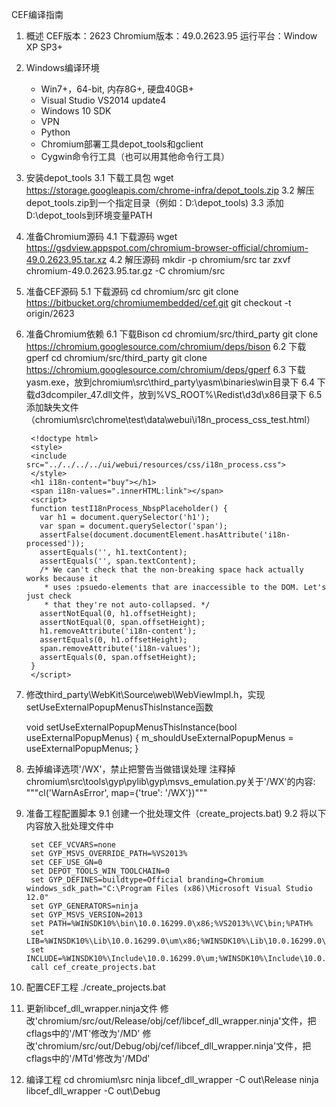 CEF编译指南

1. 概述
	     CEF版本：2623
   	Chromium版本：49.0.2623.95
	    运行平台：Window XP SP3+

2. Windows编译环境
	* Win7+，64-bit, 内存8G+, 硬盘40GB+
	* Visual Studio VS2014 update4
	* Windows 10 SDK
	* VPN
	* Python
	* Chromium部署工具depot_tools和gclient
	* Cygwin命令行工具（也可以用其他命令行工具）

3. 安装depot_tools
	3.1 下载工具包
		wget https://storage.googleapis.com/chrome-infra/depot_tools.zip
	3.2 解压depot_tools.zip到一个指定目录（例如：D:\depot_tools)
	3.3 添加D:\depot_tools到环境变量PATH

4. 准备Chromium源码
	4.1 下载源码
		wget https://gsdview.appspot.com/chromium-browser-official/chromium-49.0.2623.95.tar.xz
	4.2 解压源码
		mkdir -p chromium/src
		tar zxvf chromium-49.0.2623.95.tar.gz -C chromium/src

5. 准备CEF源码
	5.1 下载源码
		cd chromium/src
		git clone https://bitbucket.org/chromiumembedded/cef.git
		git checkout -t origin/2623

6. 准备Chromium依赖
	6.1 下载Bison
		cd chromium/src/third_party
		git clone https://chromium.googlesource.com/chromium/deps/bison
	6.2 下载gperf
		cd chromium/src/third_party
		git clone https://chromium.googlesource.com/chromium/deps/gperf
	6.3 下载yasm.exe，放到chromium\src\third_party\yasm\binaries\win目录下
	6.4 下载d3dcompiler_47.dll文件，放到%VS_ROOT%\Redist\d3d\x86目录下
	6.5 添加缺失文件（chromium\src\chrome\test\data\webui\i18n_process_css_test.html）

		<!doctype html>
		<style>
		<include src="../../../../ui/webui/resources/css/i18n_process.css">
		</style>
		<h1 i18n-content="buy"></h1>
		<span i18n-values=".innerHTML:link"></span>
		<script>
		function testI18nProcess_NbspPlaceholder() {
		  var h1 = document.querySelector('h1');
		  var span = document.querySelector('span');
		  assertFalse(document.documentElement.hasAttribute('i18n-processed'));
		  assertEquals('', h1.textContent);
		  assertEquals('', span.textContent);
		  /* We can't check that the non-breaking space hack actually works because it
		   * uses :psuedo-elements that are inaccessible to the DOM. Let's just check
		   * that they're not auto-collapsed. */
		  assertNotEqual(0, h1.offsetHeight);
		  assertNotEqual(0, span.offsetHeight);
		  h1.removeAttribute('i18n-content');
		  assertEquals(0, h1.offsetHeight);
		  span.removeAttribute('i18n-values');
		  assertEquals(0, span.offsetHeight);
		}
		</script>

7. 修改third_party\WebKit\Source\web\WebViewImpl.h，实现setUseExternalPopupMenusThisInstance函数
	
	void setUseExternalPopupMenusThisInstance(bool useExternalPopupMenus)
    {
        m_shouldUseExternalPopupMenus = useExternalPopupMenus;
    }

8. 去掉编译选项'/WX'，禁止把警告当做错误处理
	注释掉chromium\src\tools\gyp\pylib\gyp\msvs_emulation.py关于'/WX'的内容:
	"""cl('WarnAsError', map={'true': '/WX'})"""

9. 准备工程配置脚本
	9.1 创建一个批处理文件（create_projects.bat)
	9.2 将以下内容放入批处理文件中

		set CEF_VCVARS=none
		set GYP_MSVS_OVERRIDE_PATH=%VS2013%
		set CEF_USE_GN=0
		set DEPOT_TOOLS_WIN_TOOLCHAIN=0
		set GYP_DEFINES=buildtype=Official branding=Chromium windows_sdk_path="C:\Program Files (x86)\Microsoft Visual Studio 12.0"
		set GYP_GENERATORS=ninja
		set GYP_MSVS_VERSION=2013
		set PATH=%WINSDK10%\bin\10.0.16299.0\x86;%VS2013%\VC\bin;%PATH%
		set LIB=%WINSDK10%\Lib\10.0.16299.0\um\x86;%WINSDK10%\Lib\10.0.16299.0\ucrt\x86;%VS2013%\VC\lib;%VS2013%\VC\atlmfc\lib;%LIB%
		set INCLUDE=%WINSDK10%\Include\10.0.16299.0\um;%WINSDK10%\Include\10.0.16299.0\ucrt;%WINSDK10%\Include\10.0.16299.0\shared;%WINSDK10%\Include\10.0.16299.0\winrt;%VS2013%\VC\include;%VS2013%\VC\atlmfc\include;%INCLUDE%
		call cef_create_projects.bat

10. 配置CEF工程
	./create_projects.bat

11. 更新libcef_dll_wrapper.ninja文件
	修改'chromium/src/out/Release/obj/cef/libcef_dll_wrapper.ninja'文件，把cflags中的'/MT'修改为'/MD'
	修改'chromium/src/out/Debug/obj/cef/libcef_dll_wrapper.ninja'文件，把cflags中的'/MTd'修改为'/MDd'

12. 编译工程
	cd chromium\src
	ninja libcef_dll_wrapper -C out\Release
	ninja libcef_dll_wrapper -C out\Debug